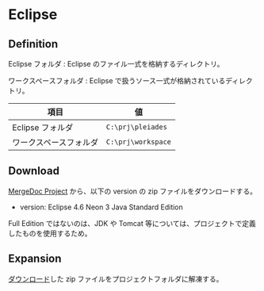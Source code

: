 # Eclipse

## Definition
Eclipse フォルダ
: Eclipse のファイル一式を格納するディレクトリ。

ワークスペースフォルダ
: Eclipse で扱うソース一式が格納されているディレクトリ。

| 項目 | 値 |
| --- | --- |
| Eclipse フォルダ     | `C:\prj\pleiades` |
| ワークスペースフォルダ | `C:\prj\workspace` |


## Download

[MergeDoc Project](http://mergedoc.osdn.jp/) から、以下の version の zip ファイルをダウンロードする。

- version: Eclipse 4.6 Neon 3 Java Standard Edition

Full Edition ではないのは、JDK や Tomcat 等については、プロジェクトで定義したものを使用するため。

## Expansion

[ダウンロード](#Download)した zip ファイルをプロジェクトフォルダに解凍する。
